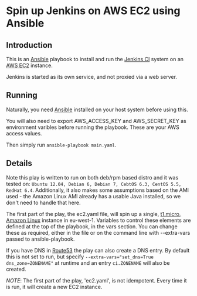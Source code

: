 # Spin up Jenkins on AWS EC2 using Ansible

## Introduction

This is an [Ansible](http://ansibleworks.com) playbook to install and run the
[Jenkins CI](http://jenkins-ci.org/) system on an 
[AWS EC2](http://aws.amazon.com/ec2) instance.

Jenkins is started as its own service, and not proxied via a web server. 

## Running

Naturally, you need [Ansible](http://ansibleworks.com) installed on your
host system before using this.

You will also need to export AWS_ACCESS_KEY and AWS_SECRET_KEY as environment
varibles before running the playbook. These are your AWS access values.

Then simply run ``ansible-playbook main.yaml``.

## Details

Note this play is written to run on both deb/rpm based distro and it was tested on: `Ubuntu 12.04, Debian 6, Debian 7, CebtOS 6.3, CentOS 5.5, RedHat 6.4`. Additionally, it also makes some assumptions based on the AMI used - the Amazon Linux AMI already has a
usable Java installed, so we don't need to handle that here.

The first part of the play, the ec2.yaml file, will spin up a single, 
[t1.micro](http://aws.amazon.com/ec2/instance-types/#instance-details),
[Amazon Linux](http://aws.amazon.com/amazon-linux-ami/) instance in eu-west-1.
Variables to control these elements are defined at the top of the playbook, in
the vars section. You can change these as required, either in the file or on
the command line with --extra-vars passed to ansible-playbook.

If you have DNS in [Route53](http://aws.amazon.com/route53/) the play can also
create a DNS entry. By default this is not set to run, but specify
``--extra-vars="set_dns=True dns_zone=ZONENAME"`` at runtime and an entry
``ci.ZONENAME`` will also be created.

*NOTE*: The first part of the play, 'ec2.yaml', is not idempotent. Every time
it is run, it will create a new EC2 instance.


